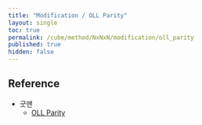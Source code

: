 ```yaml
---
title: "Modification / OLL Parity"
layout: single
toc: true
permalink: /cube/method/NxNxN/modification/oll_parity
published: true
hidden: false
---
```


<head>
  <base target="_blank">
</head>



## Reference

- 굿맨
  - [OLL Parity](https://youtu.be/EaX0xLmwDzM)
